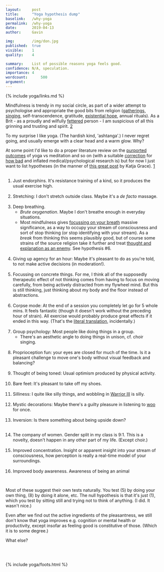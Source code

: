 ```yaml
---
layout:     post
title:      "Yoga hypothesis dump"
baselink:   /why-yoga
permalink:  /why-yoga
date:       2019-04-13
author:     Gavin

img:        /img/don.jpg
published:  true
visible:    1
quality: 	4

summary:    List of possible reasons yoga feels good.
confidence: N/A, speculation.
importance: 4
wordcount:      500
argument:	
---
```


{%  include yoga/links.md     %}

Mindfulness is trendy in my social circle, as part of a wider attempt to psychologise and appropriate the good bits from religion (<a href="{{solstice}}">gatherings, singing</a>, self-transcendence, gratitude, <a href="{{xhope}}">existential hope</a>, annual rituals). As a Brit - as a proudly and wilfully <a href="{{fett}}">fettered</a> person - I am suspicious of all this grinning and trusting and spirit. <a href="#fn:2" id="fnref:2">2</a>

To my surprise I like yoga. (The hardish kind, 'ashtanga'.) I never regret going, and usually emerge with a clear head and a warm glow. Why?

At some point I'd like to do a proper literature review on the <a href="{{coch}}">purported outcomes</a> of yoga vs meditation and so on (with a suitable <a href="{{edlin}}">correction</a> for <a href="{{ioan}}">how bad</a> and inflated medical/psychological research is) but for now I just want to list hypotheses (in the manner of <a href="{{grace}}">this great post</a> by Katja Grace). <a href="#fn:1" id="fnref:1">1</a><br><br>


1. <span class="b">Just endorphins</span>. It's resistance training of a kind, so it produces the usual exercise high.<br><br>
3. <span class="b">Stretching</span>: I don't stretch outside class. Maybe it's a _de facto_ massage.<br><br>
2. <span class="b">Deep breathing</span>. 
	* <i>Brute oxygenation</i>. Maybe I don't breathe enough in everyday situations.
	* Most mindfulness gives <a href="{{prana}}">focussing on your breath</a> massive significance, as a way to occupy your stream of consciousness and sort of stop thinking (or stop identifying with your stream). As a <i>break</i> from thinking this seems plausibly good, but of course some strains of the source religion take it further and treat <a href="{{chan}}">thought and explanation as an enemy</a>. See hypothesis \#6.<br><br>
5. <span class="b">Giving up agency for an hour</span>: Maybe it's pleasant to do as you're told, to not make active decisions (in moderation!).<br><br>
6. <span class="b">Focussing on concrete things</span>. For me, I think all of the supposedly therapeutic effect of not thinking comes from having to focus on moving carefully, from being actively distracted from my flywheel mind. But this is still thinking, just thinking about my body and the floor instead of abstractions.<br><br>
7. <span class="b">Corpse mode</span>: At the end of a session you completely let go for 5 whole mins. It feels fantastic (though it doesn't work without the preceding hour of strain). All exercise would probably produce great effects if it ended in this way. (That's the <a href="{{shav}}">literal translation</a>, incidentally.)<br><br>
8. <span class="b">Group psychology</span>: Most people like doing things in a group.
	* There's an aesthetic angle to doing things in unison, cf. choir singing.<br><br>
9. <span class="b">Proprioception fun</span>: your eyes are closed for much of the time. Is it a pleasant challenge to move one's body without visual feedback and balancing?<br><br>
10. <span class="b">Thought of being toned</span>: Usual optimism produced by physical activity.<br><br>
11. <span class="b">Bare feet</span>: It's pleasant to take off my shoes.<br><br>
12. <span class="b">Silliness</span>: I quite like silly things, and wobbling in <a href="{{wwiii}}">Warrior III</a> is silly.<br><br>
13. <span class="b">Mystic decorations</span>: Maybe there's a guilty pleasure in listening to <a href="{{woo}}">woo</a> for once.<br><br>
14. <span class="b">Inversion</span>: Is there something about being upside down?<br><br>
<!--  -->
14. <span class="b">The company of women</span>. Gender split in my class is 9:1. This is a novelty, doesn't happen in any other part of my life. (Except choir.)<br><br>
15. <span class="b">Improved concentration</span>. Insight or apparent insight into your stream of consciousness, how perception is really a real-time model of your surroundings.<br><br>
16. <span class="b">Improved body awareness</span>. Awareness of being an animal

<br>

Most of these suggest their own tests naturally. You test (5) by doing your own thing, (8) by doing it alone, etc. The null hypothesis is that it's just (1), which you test by sitting still and trying not to think of anything. (I did. It wasn't nice.)

Even after we find out the active ingredients of the pleasantness, we still don't know that yoga improves e.g. cognition or mental health or productivity, except insofar as feeling good is constitutive of those. (Which it is to some degree.)

What else?

<br><br>



{%  include yoga/foots.html %}


